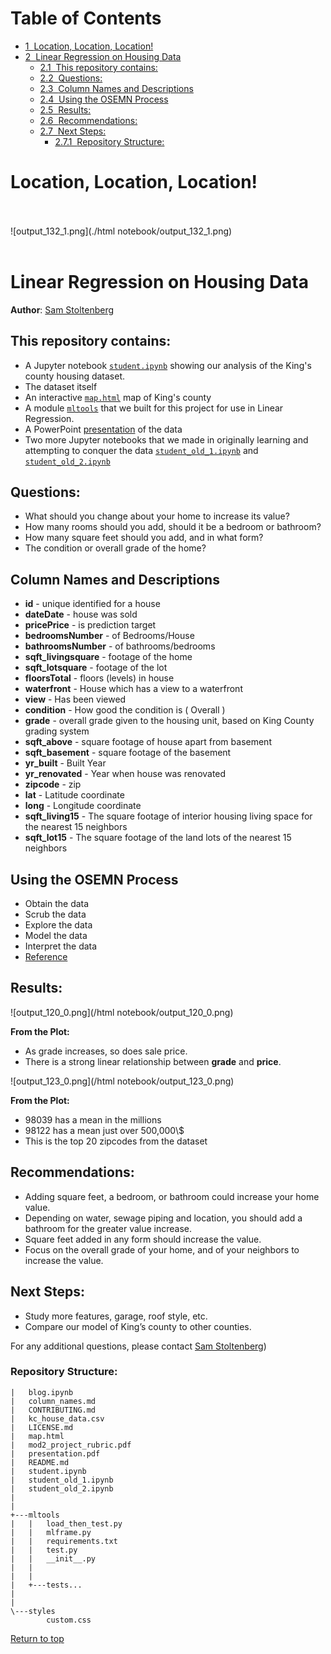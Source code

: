 <h1>Table of Contents<span class="tocSkip"></span></h1>
<div class="toc"><ul class="toc-item"><li><span><a href="#Location,-Location,-Location!" data-toc-modified-id="Location,-Location,-Location!-1"><span class="toc-item-num">1&nbsp;&nbsp;</span>Location, Location, Location!</a></span></li><li><span><a href="#Linear-Regression-on-Housing-Data" data-toc-modified-id="Linear-Regression-on-Housing-Data-2"><span class="toc-item-num">2&nbsp;&nbsp;</span>Linear Regression on Housing Data</a></span><ul class="toc-item"><li><span><a href="#This-repository-contains:" data-toc-modified-id="This-repository-contains:-2.1"><span class="toc-item-num">2.1&nbsp;&nbsp;</span>This repository contains:</a></span></li><li><span><a href="#Questions:" data-toc-modified-id="Questions:-2.2"><span class="toc-item-num">2.2&nbsp;&nbsp;</span>Questions:</a></span></li><li><span><a href="#Column-Names-and-Descriptions" data-toc-modified-id="Column-Names-and-Descriptions-2.3"><span class="toc-item-num">2.3&nbsp;&nbsp;</span>Column Names and Descriptions</a></span></li><li><span><a href="#Using-the-OSEMN-Process" data-toc-modified-id="Using-the-OSEMN-Process-2.4"><span class="toc-item-num">2.4&nbsp;&nbsp;</span>Using the OSEMN Process</a></span></li><li><span><a href="#Results:" data-toc-modified-id="Results:-2.5"><span class="toc-item-num">2.5&nbsp;&nbsp;</span>Results:</a></span></li><li><span><a href="#Recommendations:" data-toc-modified-id="Recommendations:-2.6"><span class="toc-item-num">2.6&nbsp;&nbsp;</span>Recommendations:</a></span></li><li><span><a href="#Next-Steps:" data-toc-modified-id="Next-Steps:-2.7"><span class="toc-item-num">2.7&nbsp;&nbsp;</span>Next Steps:</a></span><ul class="toc-item"><li><span><a href="#Repository-Structure:" data-toc-modified-id="Repository-Structure:-2.7.1"><span class="toc-item-num">2.7.1&nbsp;&nbsp;</span>Repository Structure:</a></span></li></ul></li></ul></li></ul></div>


# Location, Location, Location!
<br></br>
![output_132_1.png](./html notebook/output_132_1.png)
<br></br>
# Linear Regression on Housing Data

**Author**: <a href="https://sites.google.com/skelouse.com/home/">Sam Stoltenberg</a>

## This repository contains:
 -  A Jupyter notebook <a href="https://github.com/skelouse/mod-2-project/blob/master/student.ipynb">`student.ipynb`</a> showing our analysis of the King's county housing dataset.
- The dataset itself
- An interactive <a href="https://github.com/skelouse/mod-2-project/blob/master/map.html">`map.html`</a> map of King's county
- A module <a href="https://github.com/skelouse/mod-2-project/tree/master/mltools">`mltools`</a> that we built for this project for use in Linear Regression.
- A PowerPoint <a href="https://github.com/skelouse/mod-2-project/blob/master/presentation.pdf">presentation</a> of the data
- Two more Jupyter notebooks that we made in originally learning and attempting to conquer the data <a href="https://github.com/skelouse/mod-2-project/blob/master/student_old_1.ipynb">`student_old_1.ipynb`</a> and <a href="https://github.com/skelouse/mod-2-project/blob/master/student_old_2.ipynb">`student_old_2.ipynb`</a>



## Questions:

 - What should you change about your home to increase its value?
- How many rooms should you add, should it be a bedroom or bathroom?
- How many square feet should you add, and in what form?
- The condition or overall grade of the home?


## Column Names and Descriptions
 * **id** - unique identified for a house
* **dateDate** - house was sold
* **pricePrice** -  is prediction target
* **bedroomsNumber** -  of Bedrooms/House
* **bathroomsNumber** -  of bathrooms/bedrooms
* **sqft_livingsquare** -  footage of the home
* **sqft_lotsquare** -  footage of the lot
* **floorsTotal** -  floors (levels) in house
* **waterfront** - House which has a view to a waterfront
* **view** - Has been viewed
* **condition** - How good the condition is ( Overall )
* **grade** - overall grade given to the housing unit, based on King County grading system
* **sqft_above** - square footage of house apart from basement
* **sqft_basement** - square footage of the basement
* **yr_built** - Built Year
* **yr_renovated** - Year when house was renovated
* **zipcode** - zip
* **lat** - Latitude coordinate
* **long** - Longitude coordinate
* **sqft_living15** - The square footage of interior housing living space for the nearest 15 neighbors
* **sqft_lot15** - The square footage of the land lots of the nearest 15 neighbors
## Using the OSEMN Process
 - Obtain the data
- Scrub the data
- Explore the data
- Model the data
- Interpret the data
- <a href="https://machinelearningmastery.com/how-to-work-through-a-problem-like-a-data-scientist/">Reference</a>


## Results:

![output_120_0.png](/html notebook/output_120_0.png)
<div class="shadow alert alert-success">
  <strong>From the Plot:</strong> 
    <ul>
        <li>As grade increases, so does sale price.</li>
        <li>There is a strong linear relationship between <b>grade</b> and <b>price</b>.</li>
    </ul>
</div>


![output_123_0.png](/html notebook/output_123_0.png)
<div class="shadow alert alert-success">
  <strong>From the Plot:</strong> 
    <ul>
        <li>98039 has a mean in the millions</li>
        <li>98122 has a mean just over 500,000\$</li>
        <li>This is the top 20 zipcodes from the dataset</li></ul>
</div>


## Recommendations:

 - Adding square feet, a bedroom, or bathroom could increase your home value.
- Depending on water, sewage piping and location, you should add a bathroom for the
greater value increase.
- Square feet added in any form should increase the value.
- Focus on the overall grade of your home, and of your neighbors to increase the value.


## Next Steps:

 - Study more features, garage, roof style, etc.
- Compare our model of King’s county to other counties.



For any additional questions, please contact <a href="mailto:sam@skelouse.com">Sam Stoltenberg</a>)


### Repository Structure:

```
|   blog.ipynb
|   column_names.md
|   CONTRIBUTING.md
|   kc_house_data.csv
|   LICENSE.md
|   map.html
|   mod2_project_rubric.pdf
|   presentation.pdf
|   README.md
|   student.ipynb
|   student_old_1.ipynb
|   student_old_2.ipynb
|       
|       
+---mltools
|   |   load_then_test.py
|   |   mlframe.py
|   |   requirements.txt
|   |   test.py
|   |   __init__.py
|   |
|   |
|   +---tests...
|
|
\---styles
        custom.css

```

<a href=#Table-of-Contents>Return to top</a>
